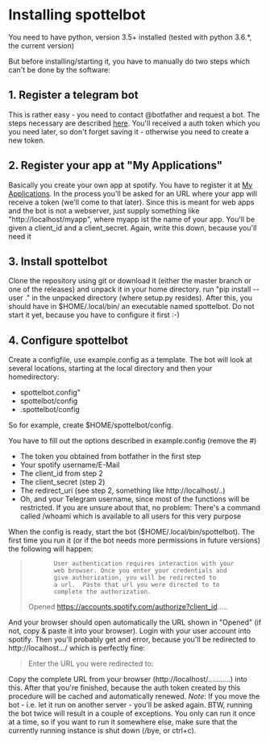 # Installing spottelbot
You need to have python, version 3.5+ installed (tested with python 3.6.*, the current version)

But before installing/starting it, you have to manually do two steps which can't be done
by the software:

## 1. Register a telegram bot
This is rather easy - you need to contact @botfather and request a bot. The steps necessary
are described [here](https://core.telegram.org/bots#6-botfather). You'll received a auth
token which you you need later, so don't forget saving it - otherwise you need to create
a new token.

## 2. Register your app at "My Applications"
Basically you create your own app at spotify. You have to register it at 
[My Applications](https://developer.spotify.com/my-applications/#!/applications). In the
process you'll be asked for an URL where your app will receive a token (we'll come to that later).
Since this is meant for web apps and the bot is not a webserver, just supply something like "http://localhost/myapp",
where myapp ist the name of your app. You'll be given a client_id and a client_secret.
Again, write this down, because you'll need it

## 3. Install spottelbot
Clone the repository using git or download it (either the master branch or one of the 
releases) and unpack it in your home directory. run "pip install --user ." in the unpacked 
directory (where setup.py resides). After this, you should have in $HOME/.local/bin/ an
executable named spottelbot. Do not start it yet, because you have to configure it first :-)

## 4. Configure spottelbot
Create a configfile, use example.config as a template. The bot will look at several locations,
starting at the local directory and then your homedirectory:

* spottelbot.config"
* spottelbot/config
* .spottelbot/config

So for example, create $HOME/spottelbot/config.

You have to fill out the options described in example.config (remove the #)
* The token you obtained from botfather in the first step
* Your spotify username/E-Mail
* The client_id from step 2
* The client_secret (step 2)
* The redirect_uri (see step 2, something like http://localhost/..)
* Oh, and your Telegram username, since most of the functions will be restricted. If you
are unsure about that, no problem: There's a command called /whoami which is available to
all users for this very purpose

When the config is ready, start the bot ($HOME/.local/bin/spottelbot). The first time you run
it (or if the bot needs more permissions in future versions) the following will happen:

>            User authentication requires interaction with your
>            web browser. Once you enter your credentials and
>            give authorization, you will be redirected to
>            a url.  Paste that url you were directed to to
>            complete the authorization.
> Opened  https://accounts.spotify.com/authorize?client_id.....

And your browser should open automatically the URL shown in "Opened" (if not, copy & paste 
it into your browser). Login with your user account into spotify. Then you'll probably get
and error, because you'll be redirected to http://localhost.../ which is perfectly fine:

> Enter the URL you were redirected to:

Copy the complete URL from your browser (http://localhost/...........) into this. After
that you're finished, because the auth token created by this procedure will be cached
and automatically renewed. *Note*: If you move the bot - i.e. let it run on another server - 
you'll be asked again. BTW, running the bot twice will result in a couple of exceptions. 
You only can run it once at a time, so if you want to run it somewhere else, make sure that
the currently running instance is shut down (/bye, or ctrl+c).








